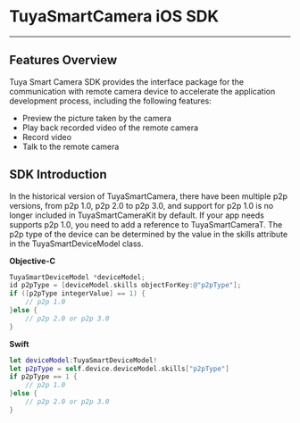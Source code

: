 # TuyaSmartCamera iOS SDK

---

## Features Overview

Tuya Smart Camera SDK provides the interface package for the communication with remote camera device to accelerate the application development process, including the following features:

* Preview the picture taken by the camera
* Play back recorded video of the remote camera
* Record video
* Talk to the remote camera

## SDK Introduction

In the historical version of TuyaSmartCamera, there have been multiple p2p versions, from p2p 1.0, p2p 2.0 to p2p 3.0, and support for p2p 1.0 is no longer included in TuyaSmartCameraKit by default. If your app needs supports p2p 1.0, you need to add a reference to TuyaSmartCameraT. The p2p type of the device can be determined by the value in the skills attribute in the TuyaSmartDeviceModel class.

__Objective-C__

```Objective-C
TuyaSmartDeviceModel *deviceModel;
id p2pType = [deviceModel.skills objectForKey:@"p2pType"];
if ([p2pType integerValue] == 1) {
    // p2p 1.0
}else {
    // p2p 2.0 or p2p 3.0
}
```

__Swift__

```Swift
let deviceModel:TuyaSmartDeviceModel!
let p2pType = self.device.deviceModel.skills["p2pType"]
if p2pType == 1 {
    // p2p 1.0
}else {
    // p2p 2.0 or p2p 3.0
}
```